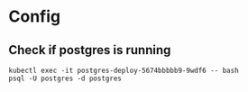 # Config

## Check if postgres is running
`kubectl exec -it postgres-deploy-5674bbbbb9-9wdf6 -- bash` <br />
`psql -U postgres -d postgres` <br />